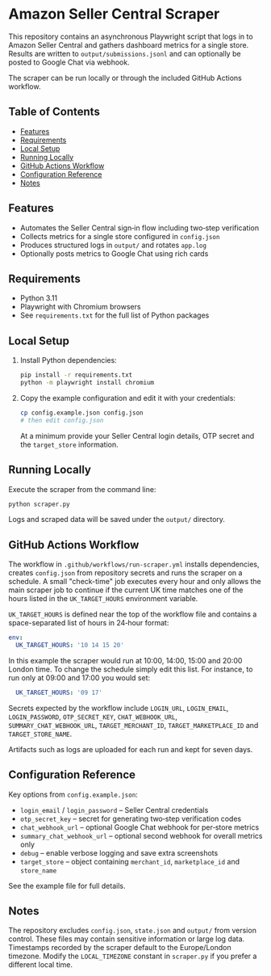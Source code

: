 # Amazon Seller Central Scraper

This repository contains an asynchronous Playwright script that logs in to Amazon Seller Central and gathers dashboard metrics for a single store. Results are written to `output/submissions.jsonl` and can optionally be posted to Google Chat via webhook.

The scraper can be run locally or through the included GitHub Actions workflow.

## Table of Contents
- [Features](#features)
- [Requirements](#requirements)
- [Local Setup](#local-setup)
- [Running Locally](#running-locally)
- [GitHub Actions Workflow](#github-actions-workflow)
- [Configuration Reference](#configuration-reference)
- [Notes](#notes)

## Features
- Automates the Seller Central sign‑in flow including two‑step verification
- Collects metrics for a single store configured in `config.json`
- Produces structured logs in `output/` and rotates `app.log`
- Optionally posts metrics to Google Chat using rich cards

## Requirements
- Python 3.11
- Playwright with Chromium browsers
- See `requirements.txt` for the full list of Python packages

## Local Setup
1. Install Python dependencies:

   ```bash
   pip install -r requirements.txt
   python -m playwright install chromium
   ```

2. Copy the example configuration and edit it with your credentials:

   ```bash
   cp config.example.json config.json
   # then edit config.json
   ```

   At a minimum provide your Seller Central login details, OTP secret and the `target_store` information.

## Running Locally
Execute the scraper from the command line:

```bash
python scraper.py
```

Logs and scraped data will be saved under the `output/` directory.

## GitHub Actions Workflow
The workflow in `.github/workflows/run-scraper.yml` installs dependencies, creates
`config.json` from repository secrets and runs the scraper on a schedule. A small
"check-time" job executes every hour and only allows the main scraper job to
continue if the current UK time matches one of the hours listed in the
`UK_TARGET_HOURS` environment variable.

`UK_TARGET_HOURS` is defined near the top of the workflow file and contains a
space-separated list of hours in 24‑hour format:

```yaml
env:
  UK_TARGET_HOURS: '10 14 15 20'
```

In this example the scraper would run at 10:00, 14:00, 15:00 and 20:00 London
time. To change the schedule simply edit this list. For instance, to run only at
09:00 and 17:00 you would set:

```yaml
  UK_TARGET_HOURS: '09 17'
```

Secrets expected by the workflow include `LOGIN_URL`, `LOGIN_EMAIL`, `LOGIN_PASSWORD`, `OTP_SECRET_KEY`, `CHAT_WEBHOOK_URL`, `SUMMARY_CHAT_WEBHOOK_URL`, `TARGET_MERCHANT_ID`, `TARGET_MARKETPLACE_ID` and `TARGET_STORE_NAME`.

Artifacts such as logs are uploaded for each run and kept for seven days.

## Configuration Reference
Key options from `config.example.json`:

- `login_email` / `login_password` – Seller Central credentials
- `otp_secret_key` – secret for generating two‑step verification codes
- `chat_webhook_url` – optional Google Chat webhook for per‑store metrics
- `summary_chat_webhook_url` – optional second webhook for overall metrics only
- `debug` – enable verbose logging and save extra screenshots
- `target_store` – object containing `merchant_id`, `marketplace_id` and `store_name`

See the example file for full details.

## Notes
The repository excludes `config.json`, `state.json` and `output/` from version control. These files may contain sensitive information or large log data. Timestamps recorded by the scraper default to the Europe/London timezone. Modify the `LOCAL_TIMEZONE` constant in `scraper.py` if you prefer a different local time.
